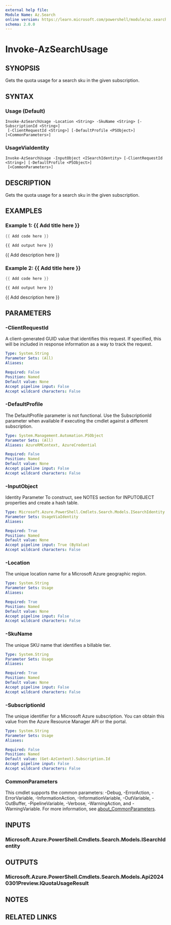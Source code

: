 ```yaml
---
external help file:
Module Name: Az.Search
online version: https://learn.microsoft.com/powershell/module/az.search/invoke-azsearchusage
schema: 2.0.0
---
```


# Invoke-AzSearchUsage

## SYNOPSIS
Gets the quota usage for a search sku in the given subscription.

## SYNTAX

### Usage (Default)
```
Invoke-AzSearchUsage -Location <String> -SkuName <String> [-SubscriptionId <String>]
 [-ClientRequestId <String>] [-DefaultProfile <PSObject>] [<CommonParameters>]
```

### UsageViaIdentity
```
Invoke-AzSearchUsage -InputObject <ISearchIdentity> [-ClientRequestId <String>] [-DefaultProfile <PSObject>]
 [<CommonParameters>]
```

## DESCRIPTION
Gets the quota usage for a search sku in the given subscription.

## EXAMPLES

### Example 1: {{ Add title here }}
```powershell
{{ Add code here }}
```

```output
{{ Add output here }}
```

{{ Add description here }}

### Example 2: {{ Add title here }}
```powershell
{{ Add code here }}
```

```output
{{ Add output here }}
```

{{ Add description here }}

## PARAMETERS

### -ClientRequestId
A client-generated GUID value that identifies this request.
If specified, this will be included in response information as a way to track the request.

```yaml
Type: System.String
Parameter Sets: (All)
Aliases:

Required: False
Position: Named
Default value: None
Accept pipeline input: False
Accept wildcard characters: False
```

### -DefaultProfile
The DefaultProfile parameter is not functional.
Use the SubscriptionId parameter when available if executing the cmdlet against a different subscription.

```yaml
Type: System.Management.Automation.PSObject
Parameter Sets: (All)
Aliases: AzureRMContext, AzureCredential

Required: False
Position: Named
Default value: None
Accept pipeline input: False
Accept wildcard characters: False
```

### -InputObject
Identity Parameter
To construct, see NOTES section for INPUTOBJECT properties and create a hash table.

```yaml
Type: Microsoft.Azure.PowerShell.Cmdlets.Search.Models.ISearchIdentity
Parameter Sets: UsageViaIdentity
Aliases:

Required: True
Position: Named
Default value: None
Accept pipeline input: True (ByValue)
Accept wildcard characters: False
```

### -Location
The unique location name for a Microsoft Azure geographic region.

```yaml
Type: System.String
Parameter Sets: Usage
Aliases:

Required: True
Position: Named
Default value: None
Accept pipeline input: False
Accept wildcard characters: False
```

### -SkuName
The unique SKU name that identifies a billable tier.

```yaml
Type: System.String
Parameter Sets: Usage
Aliases:

Required: True
Position: Named
Default value: None
Accept pipeline input: False
Accept wildcard characters: False
```

### -SubscriptionId
The unique identifier for a Microsoft Azure subscription.
You can obtain this value from the Azure Resource Manager API or the portal.

```yaml
Type: System.String
Parameter Sets: Usage
Aliases:

Required: False
Position: Named
Default value: (Get-AzContext).Subscription.Id
Accept pipeline input: False
Accept wildcard characters: False
```

### CommonParameters
This cmdlet supports the common parameters: -Debug, -ErrorAction, -ErrorVariable, -InformationAction, -InformationVariable, -OutVariable, -OutBuffer, -PipelineVariable, -Verbose, -WarningAction, and -WarningVariable. For more information, see [about_CommonParameters](http://go.microsoft.com/fwlink/?LinkID=113216).

## INPUTS

### Microsoft.Azure.PowerShell.Cmdlets.Search.Models.ISearchIdentity

## OUTPUTS

### Microsoft.Azure.PowerShell.Cmdlets.Search.Models.Api20240301Preview.IQuotaUsageResult

## NOTES

## RELATED LINKS

